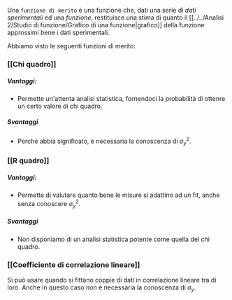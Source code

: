 Una `funzione di merito`  è una funzione che, dati una serie di _dati sperimentali_ ed una _funzione_, restituisce una stima di quanto il [[../../Analisi 2/Studio di funzione/Grafico di una funzione|grafico]] della funzione approssimi bene i dati sperimentali.

Abbiamo visto le seguenti funzioni di merito:
### [[Chi quadro]]
##### Vantaggi:
- Permette un'attenta analisi statistica, fornendoci la probabilità di ottenre un certo valore di chi quadro.
##### Svantaggi
- Perchè abbia significato, è necessaria la conoscenza di $\sigma_y^2$.

### [[R quadro]]
##### Vantaggi:
- Permette di valutare quanto bene le misure si adattino ad un fit, anche senza conoscere $\sigma_y^2$.
##### Svantaggi
- Non disponiamo di un analisi statistica potente come quella del chi quadro.

### [[Coefficiente di correlazione lineare]]
Si può usare quando si fittano coppie di dati in correlazione lineare tra di loro. Anche in questo caso _non_ è necessaria la conoscenza di $\sigma_y$.